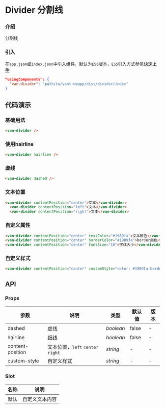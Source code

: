 # Divider 分割线

### 介绍

分割线

### 引入

在`app.json`或`index.json`中引入组件，默认为`ES6`版本，`ES5`引入方式参见[快速上手](#/quickstart)

```json
"usingComponents": {
  "van-divider": "path/to/vant-weapp/dist/divider/index"
}
```

## 代码演示

### 基础用法

```html
<van-divider />
```

### 使用hairline

```html
<van-divider hairline />
```

### 虚线

```html
<van-divider dashed />
```

### 文本位置

```html
<van-divider contentPosition="center">文本</van-divider>
  <van-divider contentPosition="left">文本</van-divider>
  <van-divider contentPosition="right">文本</van-divider>
```

### 自定义属性

```html
<van-divider contentPosition="center" textColor="#1989fa">文本颜色</van-divider>
<van-divider contentPosition="center" borderColor="#1989fa">border颜色</van-divider>
<van-divider contentPosition="center" fontSize="18">字体大小</van-divider>
```

### 自定义样式

```html
<van-divider contentPosition="center" customStyle="color: #1989fa;border-color: #1989fa;font-size: 18px;">文本</van-divider>
```

## API

### Props

| 参数 | 说明 | 类型 | 默认值 | 版本 |
|-----------|-----------|-----------|-------------|-------------|
| dashed | 虚线 | *boolean* | false | - |
| hairline | 细线 | *boolean* | false | - |
| content-position | 文本位置，`left` `center` `right` | *string* | - | - |
| custom-style | 自定义样式 | *string* | - | - |

### Slot

| 名称 | 说明 |
|-----------|-----------|
| 默认 | 自定义文本内容 |
